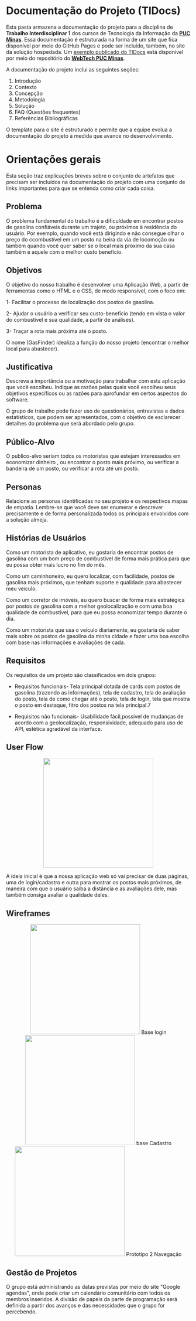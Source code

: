 # Documentação do Projeto (TIDocs)

Esta pasta armazena a documentação do projeto para a disciplina de **Trabalho Interdisciplinar 1** dos cursos de Tecnologia da Informação da **[PUC Minas](https://pucminas.br)**. Essa documentação é estruturada na forma de um site que fica disponível por meio do GitHub Pages e pode ser incluído, também, no site da solução hospedada. Um [exemplo publicado do TIDocs](https://webtech-puc-minas.github.io/ti1-template/) está disponível por meio do repositório do **[WebTech PUC Minas](https://github.com/webtech-pucminas)**.

A documentação do projeto inclui as seguintes seções:

1. Introdução
2. Contexto
3. Concepção
4. Metodologia
5. Solução
6. FAQ (Questões frequentes)
7. Referências Bibliográficas

O template para o site é estruturado e permite que a equipe evolua a documentação do projeto à medida que avance no desenvolvimento.

# Orientações gerais

Esta seção traz explicações breves sobre o conjunto de artefatos que precisam ser incluídos na documentação do projeto com uma conjunto de links importantes para que se entenda como criar cada coisa. 

## Problema

O problema fundamental do trabalho é a dificuldade em encontrar postos de gasolina confiáveis durante um trajeto, ou próximos à residência do usuário. Por exemplo, quando você está dirigindo e não consegue olhar o preço do ccombustível em um posto na beira da via de locomoção ou também quando você quer saber se o local mais próximo da sua casa também é aquele com o melhor custo benefício.

## Objetivos

O objetivo do nosso trabalho é desenvolver uma Aplicação Web, a partir de ferramentas como o HTML e o CSS, de modo responsível, com o foco em:

1- Facilitar o processo de localização dos postos de gasolina.

2- Ajudar o usuário a verificar seu custo-benefício (tendo em vista o valor do combustível e sua qualidade, a partir de análises).

3- Traçar a rota mais próxima até o posto.

O nome (GasFinder) idealiza a função do nosso projeto (encontrar o melhor local para abastecer).

## Justificativa

Descreva a importância ou a motivação para trabalhar com esta aplicação que você escolheu. Indique as razões pelas quais você escolheu seus objetivos específicos ou as razões para aprofundar em certos aspectos do software.

O grupo de trabalho pode fazer uso de questionários, entrevistas e dados estatísticos, que podem ser apresentados, com o objetivo de esclarecer detalhes do problema que será abordado pelo grupo.

## Público-Alvo

O publico-alvo seriam todos os motoristas que estejam interessados em economizar dinheiro , ou encontrar o posto mais próximo, ou verificar a bandeira de um posto, ou verificar a rota até um posto.


## Personas

Relacione as personas identificadas no seu projeto e os respectivos mapas de empatia. Lembre-se que você deve ser enumerar e descrever precisamente e de forma personalizada todos os principais envolvidos com a solução almeja.

## Histórias de Usuários

Como um motorista de aplicativo, eu gostaria de encontrar postos de gasolina com um bom preço de combustível de forma mais prática para que eu possa obter mais lucro no fim do mês.

Como um caminhoneiro, eu quero localizar, com facilidade, postos de gasolina mais próximos, que tenham suporte e qualidade para abastecer meu veículo.

Como um corretor de imóveis, eu quero buscar de forma mais estratégica por postos de gasolina com a melhor geolocalização e com uma boa qualidade de combustível, para que eu possa economizar tempo durante o dia.

Como um motorista que usa o veículo diariamente, eu gostaria de saber mais sobre os postos de gasolina da minha cidade e fazer uma boa escolha com base nas informações e avaliações de cada.

## Requisitos

Os requisitos de um projeto são classificados em dois grupos:

- Requisitos funcionais- Tela principal dotada de cards com postos de gasolina (trazendo as informações), tela de cadastro, tela de avaliação do posto, tela de como chegar até o posto, tela de login, tela que mostra o posto em destaque, fitro dos postos na tela principal.7
  
- Requisitos não funcionais- Usabilidade fácil,possível de mudanças de acordo com a geolocalização, responsividade, adequado para uso de API, estética agradável da interface. 


## User Flow

<div align="center">
<img src="https://github.com/saviorosynni/saviorosynni/assets/161331798/6a1bcd26-3d87-42a4-8eb7-b8bfd507f05d" width="300px" />
</div>

A ideia inicial é que a nossa aplicação web só vai precisar de duas páginas, uma de login/cadastro e outra para mostrar os postos mais próximos, de maneira com que o usuário saiba a distância e as avaliações dele, mas também consiga avaliar a qualidade deles.

## Wireframes

<div align="center">
<img src="https://github.com/saviorosynni/saviorosynni/assets/161331798/f9ebe310-2089-4e41-a835-77334454ecea" width="300px" />
 Base login
<img src="https://github.com/saviorosynni/saviorosynni/assets/161331798/192d7577-1d0b-4cc2-977e-27e9314ebeb9" width="300px" />
 base Cadastro
<img src="https://github.com/saviorosynni/saviorosynni/assets/161331798/14ae82a7-0992-4082-8485-beb6c7d70b00" width="300px" />
 Prototipo 2 Navegação
</div>




## Gestão de Projetos

O grupo está administrando as datas previstas por meio do site "Google agendas", onde pode criar um calendário comunitário com todos os membros inseridos.
A divisão de papeis da parte de programação será definida a partir dos avanços e das necessidades que o grupo for percebendo. 

